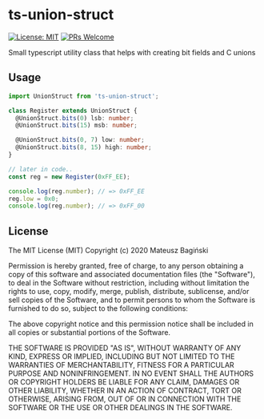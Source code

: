# ts-union-struct

[![License: MIT](https://img.shields.io/badge/License-MIT-yellow.svg?style=flat-square)](https://opensource.org/licenses/MIT)
[![PRs Welcome](https://img.shields.io/badge/PRs-welcome-brightgreen.svg?style=flat-square)](http://makeapullrequest.com)

Small typescript utility class that helps with creating bit fields and C unions

## Usage

```typescript
import UnionStruct from 'ts-union-struct';

class Register extends UnionStruct {
  @UnionStruct.bits(0) lsb: number;
  @UnionStruct.bits(15) msb: number;

  @UnionStruct.bits(0, 7) low: number;
  @UnionStruct.bits(8, 15) high: number;
}

// later in code..
const reg = new Register(0xFF_EE);

console.log(reg.number); // => 0xFF_EE
reg.low = 0x0;
console.log(reg.number); // => 0xFF_00

```

## License

The MIT License (MIT)
Copyright (c) 2020 Mateusz Bagiński

Permission is hereby granted, free of charge, to any person obtaining a copy of this software and associated documentation files (the "Software"), to deal in the Software without restriction, including without limitation the rights to use, copy, modify, merge, publish, distribute, sublicense, and/or sell copies of the Software, and to permit persons to whom the Software is furnished to do so, subject to the following conditions:

The above copyright notice and this permission notice shall be included in all copies or substantial portions of the Software.

THE SOFTWARE IS PROVIDED "AS IS", WITHOUT WARRANTY OF ANY KIND, EXPRESS OR IMPLIED, INCLUDING BUT NOT LIMITED TO THE WARRANTIES OF MERCHANTABILITY, FITNESS FOR A PARTICULAR PURPOSE AND NONINFRINGEMENT. IN NO EVENT SHALL THE AUTHORS OR COPYRIGHT HOLDERS BE LIABLE FOR ANY CLAIM, DAMAGES OR OTHER LIABILITY, WHETHER IN AN ACTION OF CONTRACT, TORT OR OTHERWISE, ARISING FROM, OUT OF OR IN CONNECTION WITH THE SOFTWARE OR THE USE OR OTHER DEALINGS IN THE SOFTWARE.

